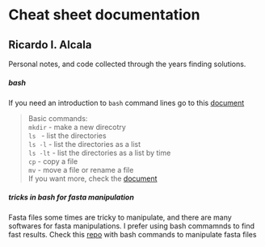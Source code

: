 # Cheat sheet documentation

## Ricardo I. Alcala

Personal notes, and code collected through the years finding solutions.


##### bash
If you need an introduction to ```bash``` command lines go to this [document](https://github.com/ricardoi/cheatsheets/blob/master/commandsUNIX.pdf)

> Basic commands: \
> `mkdir` - make a new direcotry \
> `ls ` - list the directories \
> `ls -l` - list the directories as a list \
> `ls -lt` - list the directories as a list by time \
> `cp` - copy a file \
> `mv` - move a file or rename a file \
> If you want more, check the [document](https://github.com/ricardoi/cheatsheets/blob/master/commandsUNIX.pdf)

##### tricks in bash for fasta manipulation
Fasta files some times are tricky to manipulate, and there are many softwares for fasta manipulations. I prefer using bash commamnds to find fast results.
Check this [repo](https://github.com/ricardoi/cheatsheets/blob/master/bash%20for%20fasta%20manipulation.md) with bash commands to manipulate fasta files 
